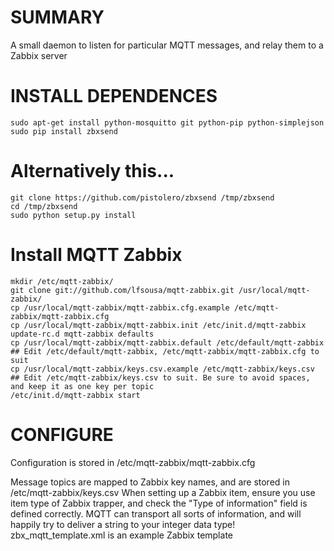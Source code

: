 SUMMARY
=======

A small daemon to listen for particular MQTT messages, and relay them to a Zabbix server

INSTALL DEPENDENCES
=======

```
sudo apt-get install python-mosquitto git python-pip python-simplejson
sudo pip install zbxsend
```
# Alternatively this...
```
git clone https://github.com/pistolero/zbxsend /tmp/zbxsend
cd /tmp/zbxsend
sudo python setup.py install
```

# Install MQTT Zabbix
```
mkdir /etc/mqtt-zabbix/
git clone git://github.com/lfsousa/mqtt-zabbix.git /usr/local/mqtt-zabbix/
cp /usr/local/mqtt-zabbix/mqtt-zabbix.cfg.example /etc/mqtt-zabbix/mqtt-zabbix.cfg
cp /usr/local/mqtt-zabbix/mqtt-zabbix.init /etc/init.d/mqtt-zabbix
update-rc.d mqtt-zabbix defaults
cp /usr/local/mqtt-zabbix/mqtt-zabbix.default /etc/default/mqtt-zabbix
## Edit /etc/default/mqtt-zabbix, /etc/mqtt-zabbix/mqtt-zabbix.cfg to suit
cp /usr/local/mqtt-zabbix/keys.csv.example /etc/mqtt-zabbix/keys.csv
## Edit /etc/mqtt-zabbix/keys.csv to suit. Be sure to avoid spaces, and keep it as one key per topic
/etc/init.d/mqtt-zabbix start
```

CONFIGURE
=========

Configuration is stored in /etc/mqtt-zabbix/mqtt-zabbix.cfg

Message topics are mapped to Zabbix key names, and are stored in /etc/mqtt-zabbix/keys.csv
When setting up a Zabbix item, ensure you use item type of Zabbix trapper, and check the "Type of information" field is defined correctly. MQTT can transport all sorts of information, and will happily try to deliver a string to your integer data type!
zbx_mqtt_template.xml is an example Zabbix template
